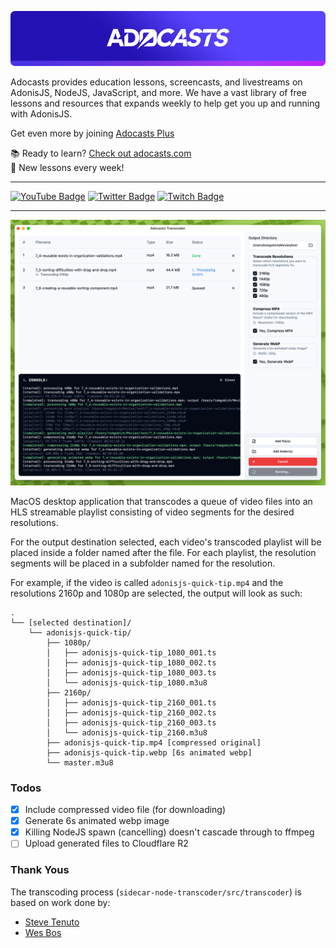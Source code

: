 ![Adocasts](https://github.com/adocasts/.github/blob/main/assets/brand-banner-rounded.png?raw=true)

Adocasts provides education lessons, screencasts, and livestreams on AdonisJS, NodeJS, JavaScript, and more. We have a vast library of free lessons and resources that expands weekly to help get you up and running with AdonisJS.

Get even more by joining [Adocasts Plus](https://adocasts.com/pricing)

📚 Ready to learn? [Check out adocasts.com](https://adocasts.com)  
🎉 New lessons every week!

---

[![YouTube Badge](https://img.shields.io/youtube/channel/subscribers/UCTEKX3KQAJi7_0-_rSz0Edg?logo=YouTube&style=for-the-badge)](https://youtube.com/adocasts)
[![Twitter Badge](https://img.shields.io/twitter/follow/adocasts?logo=twitter&logoColor=white&style=for-the-badge)](https://twitter.com/adocasts)
[![Twitch Badge](https://img.shields.io/twitch/status/adocasts?logo=twitch&logoColor=white&style=for-the-badge)](https://twitch.tv/adocasts)

---

![Adocasts Transcoder](https://raw.githubusercontent.com/adocasts/transcoder/refs/heads/main/src/assets/screenshot.png)

MacOS desktop application that transcodes a queue of video files into an HLS streamable playlist consisting of video segments for the desired resolutions.

For the output destination selected, each video's transcoded playlist will be placed inside a folder named after the file. For each playlist, the resolution segments will be placed in a subfolder named for the resolution.

For example, if the video is called `adonisjs-quick-tip.mp4` and the resolutions 2160p and 1080p are selected, the output will look as such:

```
.
└── [selected destination]/
    └── adonisjs-quick-tip/
        ├── 1080p/
        │   ├── adonisjs-quick-tip_1080_001.ts
        │   ├── adonisjs-quick-tip_1080_002.ts
        │   ├── adonisjs-quick-tip_1080_003.ts
        │   └── adonisjs-quick-tip_1080.m3u8
        ├── 2160p/
        │   ├── adonisjs-quick-tip_2160_001.ts
        │   ├── adonisjs-quick-tip_2160_002.ts
        │   ├── adonisjs-quick-tip_2160_003.ts
        │   └── adonisjs-quick-tip_2160.m3u8
        ├── adonisjs-quick-tip.mp4 [compressed original]
        ├── adonisjs-quick-tip.webp [6s animated webp]
        └── master.m3u8
```

### Todos

- [x] Include compressed video file (for downloading)
- [x] Generate 6s animated webp image
- [x] Killing NodeJS spawn (cancelling) doesn't cascade through to ffmpeg
- [ ] Upload generated files to Cloudflare R2

### Thank Yous

The transcoding process (`sidecar-node-transcoder/src/transcoder`) is based on work done by:

- [Steve Tenuto](https://gist.github.com/stenuto/9ff19ce89f07c7419a8d0976736ebe12)
- [Wes Bos](https://github.com/wesbos/R2-video-streaming/tree/main)
